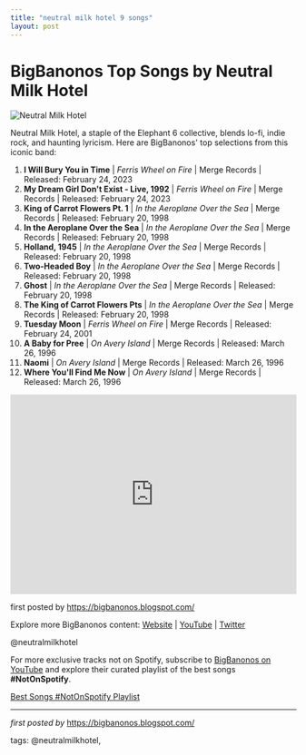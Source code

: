 ```yaml
---
title: "neutral milk hotel 9 songs"
layout: post
---
```

<h1>BigBanonos Top Songs by Neutral Milk Hotel</h1>
<img alt="Neutral Milk Hotel" src="https://i.guim.co.uk/img/media/2969348d257ce4751accbf6b3f1409cbd2cc5033/0_35_1582_949/master/1582.jpg?width=700&quality=85&auto=format&fit=max&s=29f68ebe35be0c6d82b0d841955fe9e1" /> <p>Neutral Milk Hotel, a staple of the Elephant 6 collective, blends lo-fi, indie rock, and haunting lyricism. Here are BigBanonos' top selections from this iconic band:</p> <ol> <li><strong>I Will Bury You in Time</strong> | <em>Ferris Wheel on Fire</em> | Merge Records | Released: February 24, 2023</li> <li><strong>My Dream Girl Don't Exist - Live, 1992</strong> | <em>Ferris Wheel on Fire</em> | Merge Records | Released: February 24, 2023</li> <li><strong>King of Carrot Flowers Pt. 1</strong> | <em>In the Aeroplane Over the Sea</em> | Merge Records | Released: February 20, 1998</li> <li><strong>In the Aeroplane Over the Sea</strong> | <em>In the Aeroplane Over the Sea</em> | Merge Records | Released: February 20, 1998</li> <li><strong>Holland, 1945</strong> | <em>In the Aeroplane Over the Sea</em> | Merge Records | Released: February 20, 1998</li> <li><strong>Two-Headed Boy</strong> | <em>In the Aeroplane Over the Sea</em> | Merge Records | Released: February 20, 1998</li> <li><strong>Ghost</strong> | <em>In the Aeroplane Over the Sea</em> | Merge Records | Released: February 20, 1998</li> <li><strong>The King of Carrot Flowers Pts</strong> | <em>In the Aeroplane Over the Sea</em> | Merge Records | Released: February 20, 1998</li> <li><strong>Tuesday Moon</strong> | <em>Ferris Wheel on Fire</em> | Merge Records | Released: February 24, 2001</li> <li><strong>A Baby for Pree</strong> | <em>On Avery Island</em> | Merge Records | Released: March 26, 1996</li> <li><strong>Naomi</strong> | <em>On Avery Island</em> | Merge Records | Released: March 26, 1996</li> <li><strong>Where You'll Find Me Now</strong> | <em>On Avery Island</em> | Merge Records | Released: March 26, 1996</li>
</ol> <div> <iframe allow="autoplay; clipboard-write; encrypted-media; fullscreen; picture-in-picture" frameborder="0" height="352" loading="lazy" src="https://open.spotify.com/embed/playlist/4UTmQ0eBJ8oHLIQUYFrVDm?utm_source=generator" width="100%"></iframe>
</div> <p>first posted by <a href="https://bigbanonos.blogspot.com/">https://bigbanonos.blogspot.com/</a></p> <div> <p>Explore more BigBanonos content: <a href="https://bigbanonos.blogspot.com/">Website</a> | <a href="https://www.youtube.com/@BigBanonos">YouTube</a> | <a href="https://x.com/bigbanonos">Twitter</a></p>
</div> <!--Tags-->
<p>@neutralmilkhotel</p>


<!--Subscribe and Playlist Links-->
<div>
    <p>For more exclusive tracks not on Spotify, subscribe to <a href="https://www.youtube.com/@BigBanonos" target="_blank">BigBanonos on YouTube</a> and explore their curated playlist of the best songs <strong>#NotOnSpotify</strong>.</p>
    <p><a href="https://www.youtube.com/playlist?list=PLtuNtuTatqI0kFahUCbtbfenC_ET5O_tr" target="_blank">Best Songs #NotOnSpotify Playlist<br /></a></p></div>

<hr />

<p><em>first posted by</em> <a href="https://bigbanonos.blogspot.com/" rel="noopener" target="_new">https://bigbanonos.blogspot.com/</a></p>

<p>tags: @neutralmilkhotel,</p>
